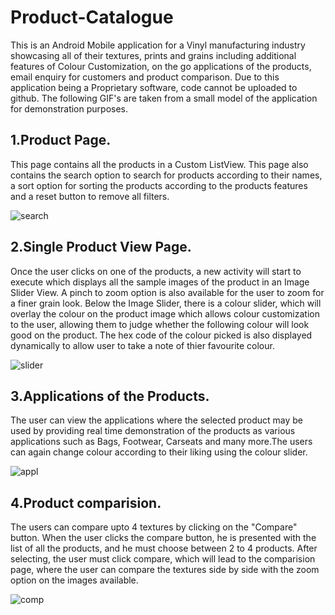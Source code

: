 # Product-Catalogue
This is an Android Mobile application for a Vinyl manufacturing industry showcasing all of their textures, prints and grains including additional features of Colour Customization, on the go applications of the products, email enquiry for customers and product comparison. Due to this application being a Proprietary software, code cannot be uploaded to github. The following GIF's are taken from a small model of the application for demonstration purposes.

## 1.Product Page.

This page contains all the products in a Custom ListView. This page also contains the search option to search for products according to their names, a sort option for sorting the products according to the products features and a reset button to remove all filters.

![search](https://github.com/mukundacharya/Product-Catalogue/blob/master/search.gif?raw=true)

## 2.Single Product View Page.

Once the user clicks on one of the products, a new activity will start to execute which displays all the sample images of the product in an Image Slider View. A pinch to zoom option is also available for the user to zoom for a finer grain look. Below the Image Slider, there is a colour slider, which will overlay the colour on the product image which allows colour customization to the user, allowing them to judge whether the following colour will look good on the product. The hex code of the colour picked is also displayed dynamically to allow user to take a note of thier favourite colour.

![slider](https://github.com/mukundacharya/Product-Catalogue/blob/master/part1.gif?raw=true)

## 3.Applications of the Products.

The user can view the applications where the selected product may be used by providing real time demonstration of the products as various applications such as Bags, Footwear, Carseats and many more.The users can again change colour according to their liking using the colour slider.

![appl](https://github.com/mukundacharya/Product-Catalogue/blob/master/part2.gif?raw=true)

## 4.Product comparision.

The users can compare upto 4 textures by clicking on the "Compare" button. When the user clicks the compare button, he is presented with the list of all the products, and he must choose between 2 to 4 products. After selecting, the user must click compare, which will lead to the comparision page, where the user can compare the textures side by side with the zoom option on the images available.

![comp](https://github.com/mukundacharya/Product-Catalogue/blob/master/part4.gif?raw=true)
